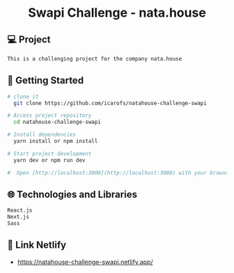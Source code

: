 <h1 align="center">Swapi Challenge - nata.house</h1>

## 💻 Project

```sh
This is a challenging project for the company nata.house
```

## 🚀 Getting Started

```sh
# clone it
  git clone https://github.com/icarofs/natahouse-challenge-swapi

# Access project repository
  cd natahouse-challenge-swapi

# Install dependencies
  yarn install or npm install

# Start project development
  yarn dev or npm run dev

#  Open [http://localhost:3000](http://localhost:3000) with your browser to see the result.
```

## 🌐 Technologies and Libraries

```sh
React.js
Next.js
Sass
```

## 🔗 Link Netlify

- https://natahouse-challenge-swapi.netlify.app/



